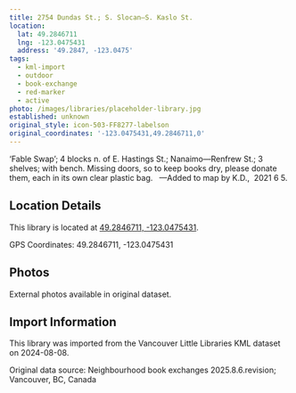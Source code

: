 ```yaml
---
title: 2754 Dundas St.; S. Slocan—S. Kaslo St.
location:
  lat: 49.2846711
  lng: -123.0475431
  address: '49.2847, -123.0475'
tags:
  - kml-import
  - outdoor
  - book-exchange
  - red-marker
  - active
photo: /images/libraries/placeholder-library.jpg
established: unknown
original_style: icon-503-FF8277-labelson
original_coordinates: '-123.0475431,49.2846711,0'
---
```

‘Fable Swap’; 4 blocks n. of E. Hastings St.; Nanaimo—Renfrew St.; 3 shelves; with bench. Missing doors, so to keep books dry, please donate them, each in its own clear plastic bag.  
—Added to map by K.D.,  2021 6 5.

## Location Details

This library is located at [49.2846711, -123.0475431](https://www.google.com/maps?q=49.2846711,-123.0475431).

GPS Coordinates: 49.2846711, -123.0475431

## Photos

External photos available in original dataset.

## Import Information

This library was imported from the Vancouver Little Libraries KML dataset on 2024-08-08.

Original data source: Neighbourhood book exchanges 2025.8.6.revision; Vancouver, BC, Canada
